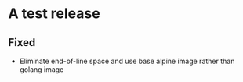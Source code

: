 # A test release
## Fixed
- Eliminate end-of-line space and use base alpine image rather than golang image
